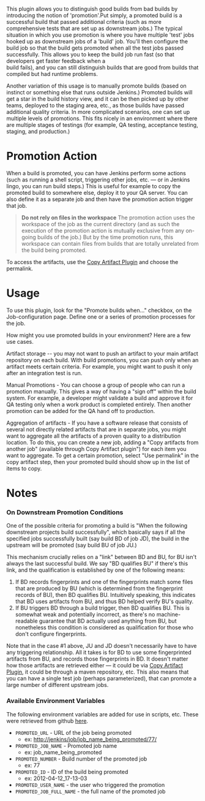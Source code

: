 
This plugin allows you to distinguish good builds from bad builds by
introducing the notion of 'promotion'.Put simply, a promoted build is a
successful build that passed additional criteria (such as more comprehensive
tests that are set up as downstream jobs.) The typical situation in which you
use promotion is where you have multiple 'test' jobs hooked up as downstream
jobs of a 'build' job. You'll then configure the build job so that the build
gets promoted when all the test jobs passed successfully. This allows you to
keep the build job run fast (so that developers get faster feedback when a  
build fails), and you can still distinguish builds that are good from builds
that compiled but had runtime problems.

Another variation of this usage is to manually promote builds (based on
instinct or something else that runs outside Jenkins.) Promoted builds will
get a star in the build history view, and it can be then picked up by other
teams, deployed to the staging area, etc., as those builds have passed
additional quality criteria. In more complicated scenarios, one can set up
multiple levels of promotions. This fits nicely in an environment where there
are multiple stages of testings (for example, QA testing, acceptance testing,
staging, and production.)

<a name="PromotedBuildsPlugin-PromotionAction"></a>
# Promotion Action

When a build is promoted, you can have Jenkins perform some actions (such as
running a shell script, triggering other jobs, etc. — or in Jenkins lingo, you
can run build steps.) This is useful for example to copy the promoted build to
somewhere else, deploy it to your QA server. You can also define it as a
separate job and then have the promotion action trigger that job.

> **Do not rely on files in the workspace**
The promotion action uses the workspace of the job as the current directory
(and as such the execution of the promotion action is mutually exclusive from
any on-going builds of the job.) But by the time promotion runs, this
workspace can contain files from builds that are totally unrelated from the
build being promoted.

To access the artifacts, use the [Copy Artifact Plugin][1] and choose
the permalink.


<a name="PromotedBuildsPlugin-Usage"></a>
# Usage

To use this plugin, look for the "Promote builds when..." checkbox, on the
Job-configuration page. Define one or a series of promotion processes for
the job.

How might you use promoted builds in your environment? Here are a few
use cases.

Artifact storage -- you may not want to push an artifact to your main artifact
repository on each build. With build promotions, you can push only when an
artifact meets certain criteria. For example, you might want to push it only
after an integration test is run.

Manual Promotions - You can choose a group of people who can run a promotion
manually. This gives a way of having a "sign off" within the build system. For
example, a developer might validate a build and approve it for QA testing only
when a work product is completed entirely. Then another promotion can be added
for the QA hand off to production.

Aggregation of artifacts - If you have a software release that consists of
several not directly related artifacts that are in separate jobs, you might
want to aggregate all the artifacts of a proven quality to a distribution
location. To do this, you can create a new job, adding a "Copy artifacts from
another job" (available through Copy Artifact plugin") for each item you want
to aggregate. To get a certain promotion, select "Use permalink" in the copy
artifact step, then your promoted build should show up in the
list of items to copy.

<a name="PromotedBuildsPlugin-Notes"></a>
# Notes

<a name="PromotedBuildsPlugin-OnDownstreamPromotionConditions"></a>
### On Downstream Promotion Conditions

One of the possible criteria for promoting a build is "When the following
downstream projects build successfully", which basically says if all the
specified jobs successfully built (say build BD of job JD), the build in the
upstream will be promoted (say build BU of job JU.)

This mechanism crucially relies on a "link" between BD and BU, for BU isn't
always the last successful build. We say "BD qualifies BU" if there's this
link, and the qualification is established by one of the following
means:

1.  If BD records fingerprints and one of the fingerprints match some files
that are produced by BU (which is determined from the fingerprint records of
BU), then BD qualifies BU. Intuitively speaking, this indicates that BD uses
artifacts from BU, and thus BD helped verify BU's quality.
2.  If BU triggers BD through a build trigger, then BD qualifies BU. This is
somewhat weak and potentially incorrect, as there's no machine-readable
guarantee that BD actually used anything from BU, but nonetheless this
condition is considered as qualification for those who don't
configure fingerprints.

Note that in the case #1 above, JU and JD doesn't necessarily have to have any
triggering relationship. All it takes is for BD to use some fingerprinted
artifacts from BU, and records those fingerprints in BD. It doesn't matter how
those artifacts are retrieved either — it could be via
[Copy Artifact Plugin][1], it could be through a maven repository, etc. This
also means that you can have a single test job (perhaps parameterized), that
can promote a large number of different upstream jobs.

<a name="PromotedBuildsPlugin-AvailableEnvironmentVariables"></a>
### Available Environment Variables

The following environment variables are added for use in scripts, etc.
These were retrieved from github [here][2].

*   `PROMOTED_URL` - URL of the job being promoted
    *   ex: [http://jenkins/job/job_name_being_promoted/77/](http://jenkins/job/job_name_being_promoted/77/)
*   `PROMOTED_JOB_NAME` - Promoted job name
    *   ex: job_name_being_promoted
*   `PROMOTED_NUMBER` - Build number of the promoted job
    *   ex: 77
*   `PROMOTED_ID` - ID of the build being promoted
    *   ex: 2012-04-12_17-13-03
*   `PROMOTED_USER_NAME` - the user who triggered the promotion
*   `PROMOTED_JOB_FULL_NAME` - the full name of the promoted
job


[1]: https://wiki.jenkins-ci.org/display/JENKINS/Copy+Artifact+Plugin
[2]: https://github.com/jenkinsci/promoted-builds-plugin/blob/master/src/main/java/hudson/plugins/promoted_builds/Promotion.java
